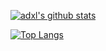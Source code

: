 [![adxl's github stats](https://github-readme-stats.vercel.app/api?username=adxl&include_all_commits=true&count_private=true&show_icons=true)](https://github.com/adxl?tab=repositories)

[![Top Langs](https://github-readme-stats.vercel.app/api/top-langs/?username=adxl&hide=html,css,shell&layout=compact)](https://github.com/adxl?tab=repositories)
